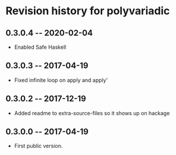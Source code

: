 # Revision history for polyvariadic

## 0.3.0.4  -- 2020-02-04

* Enabled Safe Haskell

## 0.3.0.3  -- 2017-04-19

* Fixed infinite loop on apply and apply'

## 0.3.0.2  -- 2017-12-19

* Added readme to extra-source-files so it shows up on hackage

## 0.3.0.0  -- 2017-04-19

* First public version.


